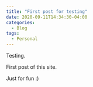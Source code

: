 ```yaml
---
title: "First post for testing"
date: 2020-09-11T14:34:30-04:00
categories:
  - Blog
tags:
  - Personal
---
```


Testing.

First post of this site.

Just for fun :)
